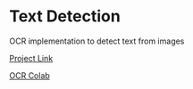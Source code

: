 # Text Detection
OCR implementation to detect text from images

[Project Link](https://colab.research.google.com/github/srijan-singh/text-detection/blob/main/Text_Detection.ipynb)

[OCR Colab](https://colab.research.google.com/drive/1HdQBmthOcyFjUG-08QwbAytDBxeSpqGG)